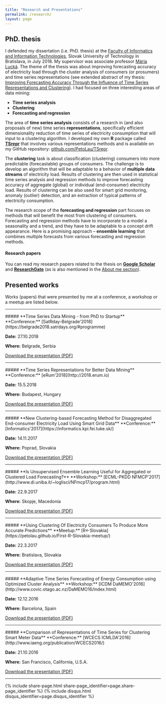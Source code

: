 ```yaml
---
title: "Research and Presentations"
permalink: /research/
layout: page
---
```


## PhD. thesis
I defended my dissertation (i.e. PhD. thesis) at the [Faculty of Informatics and Information Technologies](http://www.fiit.stuba.sk/en.html?page_id=749), Slovak University of Technology in Bratislava, in July 2018. My supervisor was associate professor [Mária Lucká](https://scholar.google.sk/citations?user=1bQwDSgAAAAJ&hl=sk&oi=ao). The theme of the thesis was about improving forecasting accuracy of electricity load through the cluster analysis of consumers (or prosumers) and time series representations (see extended abstract of my thesis: [Improving Forecasting Accuracy Through the Influence of Time Series Representations and Clustering](http://acmbulletin.fiit.stuba.sk/abstracts/laurinec2018.pdf)). I had focused on three interesting areas of data mining:

  * **Time series analysis**
  * **Clustering**
  * **Forecasting and regression**

The area of **time series analysis** consists of a research in (and also proposals of new) time series **representations**, specifically efficient dimensionality reduction of time series of electricity consumption that will input to a clustering algorithm. I developed my own **R** package called [**TSrepr**](https://CRAN.R-project.org/package=TSrepr) that involves various representations methods and is available on my GitHub repository: [github.com/PetoLau/TSrepr](https://github.com/PetoLau/TSrepr).

The **clustering** task is about classification (clustering) consumers into more predictable (forecastable) groups of consumers. The challenge is to develop an algorithm that will be adaptable to a behavior of **multiple data streams** of electricity load. Results of clustering are then used in statistical time series analysis and regression methods to improve forecasting accuracy of aggregate (global) or individual (end-consumer) electricity load. Results of clustering can be also used for smart grid monitoring, anomaly (outlier) detection, and an extraction of typical patterns of electricity consumption.

The research scope of the **forecasting and regression** part focuses on methods that will benefit the most from clustering of consumers. Forecasting and regression methods have to incorporate to a model a seasonality and a trend, and they have to be adaptable to a concept drift appearance. Here is a promising approach – **ensemble learning** that combines multiple forecasts from various forecasting and regression methods.

#### Research papers
You can read my research papers related to the thesis on [**Google Scholar**](https://scholar.google.sk/citations?user=1fEwHTkAAAAJ&hl=en) and [**ResearchGate**](https://www.researchgate.net/profile/Peter_Laurinec) (as is also mentioned in the [About me section](https://petolau.github.io/about)).

## Presented works
Works (papers) that were presented by me at a conference, a workshop or a meetup are listed below.

<hr>
##### **Time Series Data Mining - from PhD to Startup**
**Conference:** [SatRday-Belgrade'2018](https://belgrade2018.satrdays.org/#programme)

**Date:** 27.10.2018

**Where:** Belgrade, Serbia

<a href="/presentations/satrday_beograd_laurinec.pdf" target="_blank">Download the presentation (PDF)</a>

<hr>
##### **Time Series Representations for Better Data Mining**
**Conference:** [eRum'2018](http://2018.erum.io)

**Date:** 15.5.2018

**Where:** Budapest, Hungary

<a href="/presentations/erum_laurinec.pdf" target="_blank">Download the presentation (PDF)</a>

<hr>
##### **New Clustering-based Forecasting Method for Disaggregated End-consumer Electricity Load Using Smart Grid Data**
**Conference:** [Informatics'2017](https://informatics.kpi.fei.tuke.sk/)

**Date:** 14.11.2017

**Where:** Poprad, Slovakia

<a href="/presentations/informatics_laurinec.pdf" target="_blank">Download the presentation (PDF)</a>

<hr>
##### **Is Unsupervised Ensemble Learning Useful for Aggregated or Clustered Load Forecasting?**
**Workshop:** [ECML-PKDD NFMCP'2017](http://www.di.uniba.it/~loglisci/NFmcp17/program.html)

**Date:** 22.9.2017

**Where:** Skopje, Macedonia

<a href="/presentations/ecmlpkdd_laurinec.pdf" target="_blank">Download the presentation (PDF)</a>

<hr>
##### **Using Clustering Of Electricity Consumers To Produce More Accurate Predictions**
**Meetup:** [R<-Slovakia](https://petolau.github.io/First-R-Slovakia-meetup/)

**Date:** 22.3.2017

**Where:** Bratislava, Slovakia

<a href="/presentations/RSlovakia_laurinec.pdf" target="_blank">Download the presentation (PDF)</a>

<hr>
##### **Adaptive Time Series Forecasting of Energy Consumption using Optimized Cluster Analysis**
**Workshop:** [ICDM DaMEMO'2016](http://www.covic.otago.ac.nz/DaMEMO16/index.html)

**Date:** 12.12.2016

**Where:** Barcelona, Spain

<a href="/presentations/icdm_laurinec.pdf" target="_blank">Download the presentation (PDF)</a>

<hr>
##### **Comparison of Representations of Time Series for Clustering Smart Meter Data**
**Conference:** [WCECS ICMLDA'2016](http://www.iaeng.org/publication/WCECS2016/)

**Date:** 21.10.2016

**Where:** San Francisco, California, U.S.A.

<a href="/presentations/icmlda_laurinec.pdf" target="_blank">Download the presentation (PDF)</a>

<hr>

{% include share-page.html share-page_identifier=page.share-page_identifier %}
{% include disqus.html disqus_identifier=page.disqus_identifier %}
